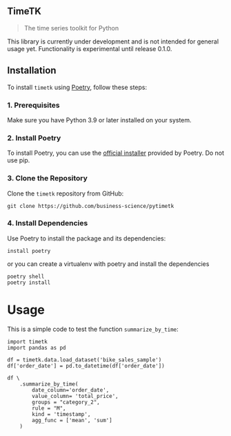 

## TimeTK

> The time series toolkit for Python

This library is currently under development and is not intended for general usage yet. Functionality is experimental until release 0.1.0.

## Installation

To install `timetk` using [Poetry](https://python-poetry.org/), follow these steps:

### 1. Prerequisites

Make sure you have Python 3.9 or later installed on your system.

### 2. Install Poetry

To install Poetry, you can use the [official installer](https://python-poetry.org/docs/#installing-with-the-official-installer)  provided by Poetry. Do not use pip.

### 3. Clone the Repository

Clone the `timetk` repository from GitHub:

```
git clone https://github.com/business-science/pytimetk
```

### 4. Install Dependencies

Use Poetry to install the package and its dependencies:

```
install poetry
```

or you can create a virtualenv with poetry and install the dependencies

```
poetry shell
poetry install
```

# Usage

This is a simple code to test the function `summarize_by_time`:

```
import timetk
import pandas as pd

df = timetk.data.load_dataset('bike_sales_sample')
df['order_date'] = pd.to_datetime(df['order_date'])

df \
    .summarize_by_time(
        date_column='order_date', 
        value_column= 'total_price',
        groups = "category_2",
        rule = "M",
        kind = 'timestamp',
        agg_func = ['mean', 'sum']
    )
    

```